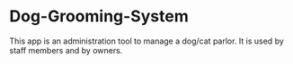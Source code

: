 # Dog-Grooming-System
This app is an administration tool to manage a dog/cat parlor. It is used by staff members and by owners.
